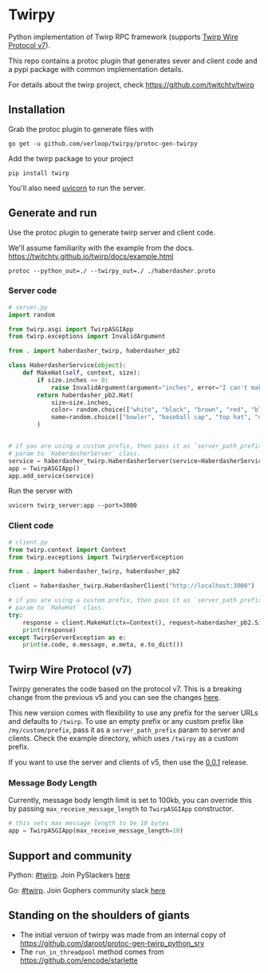 # Twirpy

Python implementation of Twirp RPC framework (supports [Twirp Wire Protocol v7](https://twitchtv.github.io/twirp/docs/spec_v7.html)).

This repo contains a protoc plugin that generates sever and client code and a pypi package with common implementation details.

For details about the twirp project, check https://github.com/twitchtv/twirp

## Installation

Grab the protoc plugin to generate files with

```
go get -u github.com/verloop/twirpy/protoc-gen-twirpy
```

Add the twirp package to your project
```
pip install twirp
```

You'll also need [uvicorn](https://www.uvicorn.org/) to run the server.

## Generate and run
Use the protoc plugin to generate twirp server and client code.

We'll assume familiarity with the example from the docs. https://twitchtv.github.io/twirp/docs/example.html

```
protoc --python_out=./ --twirpy_out=./ ./haberdasher.proto
```

### Server code
```python
# server.py
import random

from twirp.asgi import TwirpASGIApp
from twirp.exceptions import InvalidArgument

from . import haberdasher_twirp, haberdasher_pb2

class HaberdasherService(object):
    def MakeHat(self, context, size):
        if size.inches <= 0:
            raise InvalidArgument(argument="inches", error="I can't make a hat that small!")
        return haberdasher_pb2.Hat(
            size=size.inches,
            color= random.choice(["white", "black", "brown", "red", "blue"]),
            name=random.choice(["bowler", "baseball cap", "top hat", "derby"])
        )


# if you are using a custom prefix, then pass it as `server_path_prefix`
# param to `HaberdasherServer` class.
service = haberdasher_twirp.HaberdasherServer(service=HaberdasherService())
app = TwirpASGIApp()
app.add_service(service)
```

Run the server with
```
uvicorn twirp_server:app --port=3000
```

### Client code

```python
# client.py
from twirp.context import Context
from twirp.exceptions import TwirpServerException

from . import haberdasher_twirp, haberdasher_pb2

client = haberdasher_twirp.HaberdasherClient("http://localhost:3000")

# if you are using a custom prefix, then pass it as `server_path_prefix`
# param to `MakeHat` class.
try:
    response = client.MakeHat(ctx=Context(), request=haberdasher_pb2.Size(inches=12))
    print(response)
except TwirpServerException as e:
    print(e.code, e.message, e.meta, e.to_dict())
```

## Twirp Wire Protocol (v7)

Twirpy generates the code based on the protocol v7. This is a breaking change from the previous v5 and you can see the changes [here](https://twitchtv.github.io/twirp/docs/spec_v7.html#differences-with-v5).

This new version comes with flexibility to use any prefix for the server URLs and defaults to `/twirp`. To use an empty prefix or any custom prefix like `/my/custom/prefix`, pass it as a `server_path_prefix` param to server and clients. Check the example directory, which uses `/twirpy` as a custom prefix.

If you want to use the server and clients of v5, then use the [0.0.1](https://github.com/verloop/twirpy/releases/tag/0.0.1) release.

### Message Body Length

Currently, message body length limit is set to 100kb, you can override this by passing `max_receive_message_length` to `TwirpASGIApp` constructor.

```python
# this sets max message length to be 10 bytes
app = TwirpASGIApp(max_receive_message_length=10)

```

## Support and community
Python: [#twirp](https://pythondev.slack.com/messages/twirp). Join PySlackers [here](https://pyslackers.com/web)

Go: [#twirp](https://gophers.slack.com/messages/twirp). Join Gophers community slack [here](https://invite.slack.golangbridge.org)

## Standing on the shoulders of giants

- The initial version of twirpy was made from an internal copy of https://github.com/daroot/protoc-gen-twirp_python_srv
- The `run_in_threadpool` method comes from https://github.com/encode/starlette
